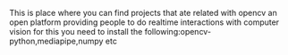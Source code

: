 This is place where you can find projects that ate related with opencv an open platform providing people to do realtime interactions with computer vision
for this you need to install the following:opencv-python,mediapipe,numpy etc
                                           
